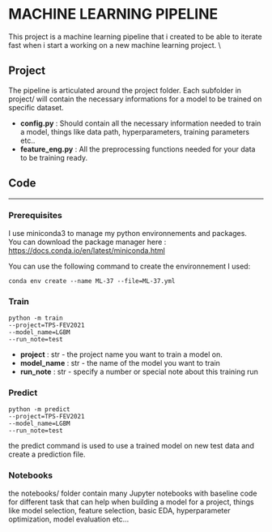 # MACHINE LEARNING PIPELINE

This project is a machine learning pipeline that i created to be able to iterate fast when i start a working on a new machine learning project. \

## Project
The pipeline is articulated around the project folder. Each subfolder in project/ will contain the necessary informations for a model to be trained on specific dataset.
* **config.py** : Should contain all the necessary information needed to train a model, things like data path, hyperparameters, training parameters etc..
* **feature_eng.py** : All the preprocessing functions needed for your data to be training ready.

## Code
<hr />

### **Prerequisites**

I use miniconda3 to manage my python environnements and packages. \
You can download the package manager here : https://docs.conda.io/en/latest/miniconda.html

You can use the following command to create the environnement I used:
```
conda env create --name ML-37 --file=ML-37.yml
```

### **Train**

```
python -m train
--project=TPS-FEV2021 
--model_name=LGBM 
--run_note=test
```

* **project** : str - the project name you want to train a model on. 
* **model_name** : str - the name of the model you want to train 
* **run_note** : str - specify a number or special note about this training run


### **Predict**

```
python -m predict
--project=TPS-FEV2021 
--model_name=LGBM
--run_note=test
```

the predict command is used to use a trained model on new test data and create a prediction file.

### Notebooks
the notebooks/ folder contain many Jupyter notebooks with baseline code for different task that can help when building a model for a project, things like model selection, feature selection, basic EDA, hyperparameter optimization, model evaluation etc...